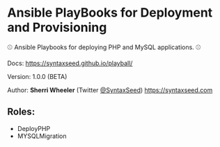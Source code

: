 # Ansible PlayBooks for Deployment and Provisioning

⚾ Ansible Playbooks for deploying PHP and MySQL applications. ⚾

Docs: https://syntaxseed.github.io/playball/

Version: 1.0.0 (BETA)

Author: **Sherri Wheeler** (Twitter [@SyntaxSeed](https://twitter.com/SyntaxSeed)) https://syntaxseed.com

## Roles:

* DeployPHP
* MYSQLMigration

